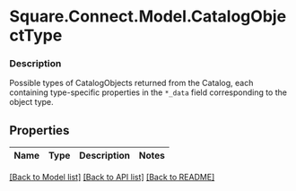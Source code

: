# Square.Connect.Model.CatalogObjectType

### Description

Possible types of CatalogObjects returned from the Catalog, each containing type-specific properties in the `*_data` field corresponding to the object type.

## Properties

Name | Type | Description | Notes
------------ | ------------- | ------------- | -------------



[[Back to Model list]](../README.md#documentation-for-models) [[Back to API list]](../README.md#documentation-for-api-endpoints) [[Back to README]](../README.md)

